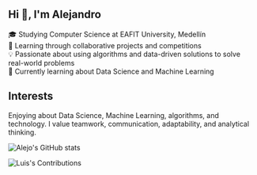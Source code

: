 ## Hi 👋, I'm Alejandro

🎓 Studying Computer Science at EAFIT University, Medellín <br/> 
🌱 Learning through collaborative projects and competitions <br/> 
💡 Passionate about using algorithms and data-driven solutions to solve real-world problems <br/>
💭 Currently learning about Data Science and Machine Learning <br/>

## Interests
Enjoying about Data Science, Machine Learning, algorithms, and technology. I value teamwork, communication, adaptability, and analytical thinking.

![Alejo's GitHub stats](https://github-readme-stats.vercel.app/api?username=alejobaenam&show_icons=true&theme=rose)

![Luis's Contributions](https://github-readme-streak-stats.herokuapp.com/?user=alejobaenam&theme=rose)
